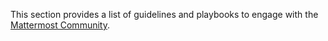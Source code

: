 This section provides a list of guidelines and playbooks to engage with the [Mattermost Community](https://handbook.mattermost.com/contributors/contributors/community).
